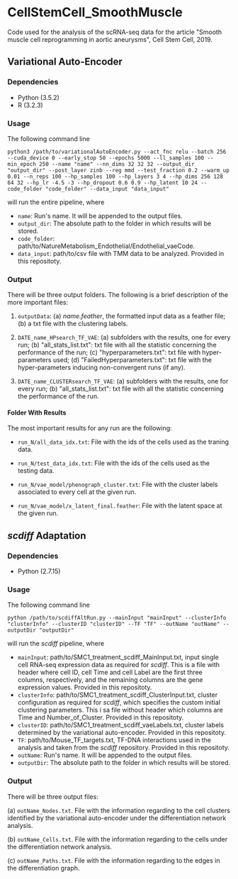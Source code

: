 # CellStemCell_SmoothMuscle
Code used for the analysis of the scRNA-seq data for the article "Smooth muscle cell reprogramming in aortic aneurysms", Cell Stem Cell, 2019.

## Variational Auto-Encoder<a name="VAE"></a>

### Dependencies<a href="VAEdependencies"></a>

* Python (3.5.2)
* R (3.2.3)

### Usage<a name="VAEusage"></a>
The following command line
```
python3 /path/to/variationalAutoEncoder.py --act_fnc relu --batch 256 --cuda_device 0 --early_stop 50 --epochs 5000 --ll_samples 100 --min_epoch 250 --name "name" --nn_dims 32 32 32 --output_dir "output_dir" --post_layer zinb --reg mmd --test_fraction 0.2 --warm_up 0.01 --n_reps 100 --hp_samples 100 --hp_layers 3 4 --hp_dims 256 128 64 32 --hp_lr -4.5 -3 --hp_dropout 0.6 0.9 --hp_latent 10 24 --code_folder "code_folder" --data_input "data_input"
```
will run the entire pipeline, where

- `name`: Run's name. It will be appended to the output files. 
- `output_dir`: The absolute path to the folder in which results will be stored.
- `code_folder`: path/to/NatureMetabolism_Endothelial/Endothelial_vaeCode.
- `data_input`: path/to/csv file with TMM data to be analyzed. Provided in this repositoty.

### Output<a name="VAEoutput_folder"></a>

There will be three output folders. The following is a brief description of the more important files:

1. `outputData`: 
(a) *name.feather*, the formatted input data as a feather file; 
(b) a txt file with the clustering labels.

2. `DATE_name_HPsearch_TF_VAE`: 
(a) subfolders with the results, one for every run; 
(b) "all_stats_list.txt": txt file with all the statistic concerning the performance of the run; 
(c) "hyperparameters.txt": txt file with hyper-parameters used; 
(d) "FailedHyperparameters.txt": txt file with the hyper-parameters inducing non-convergent runs (if any). 

3. `DATE_name_CLUSTERsearch_TF_VAE`: 
(a) subfolders with the results, one for every run; 
(b) "all_stats_list.txt": txt file with all the statistic concerning the performance of the run.


#### Folder With Results<a name="VAEresult_folder"></a>

The most important results for any run are the following:

- `run_N/all_data_idx.txt`: File with the ids of the cells used as the traning data. 

- `run_N/test_data_idx.txt`: File with the ids of the cells used as the testing data. 

- `run_N/vae_model/phenograph_cluster.txt`: File with the cluster labels associated to every cell at the given run.

- `run_N/vae_model/x_latent_final.feather`: File with the latent space at the given run. 


## *scdiff* Adaptation<a name="SCDIFF"></a>

### Dependencies<a href="SCDIFFdependencies"></a>

* Python (2.7.15)

### Usage<a name="SCDIFFusage"></a>
The following command line
```
python /path/to/scdiffAltRun.py --mainInput "mainInput" --clusterInfo "clusterInfo" --clusterID "clusterID" --TF "TF" --outName "outName" --outputDir "outputDir"
```
will run the *scdiff* pipeline, where

- `mainInput`: path/to/SMC1_treatment_scdiff_MainInput.txt, input single cell RNA-seq expression data as required for 
*scdiff*. 
This is a file with header where cell ID, cell Time and cell Label are the first three columns, respectively, and the 
remaining columns are the gene expression values. Provided in this repositoty.
- `clusterInfo`: path/to/SMC1_treatment_scdiff_ClusterInput.txt, cluster configuration as required for *scdiff*, which 
specifies the custom initial clustering parameters. 
This i sa file without header which columns are Time and Number_of_Cluster. Provided in this repositoty.
- `clusterID`: path/to/SMC1_treatment_scdiff_vaeLabels.txt, cluster labels determined by the variational auto-encoder. 
Provided in this repositoty.
- `TF`: path/to/Mouse_TF_targets.txt, TF-DNA interactions used in the analysis and taken from the *scdiff* repository.
Provided in this repositoty.
- `outName`: Run's name. It will be appended to the output files. 
- `outputDir`: The absolute path to the folder in which results will be stored.

### Output<a name="SCDIFFoutput_folders"></a>

There will be three output files:

(a) `outName_Nodes.txt`. File with the information regarding to the cell clusters identified by the variational auto-encoder
under the differentiation network analysis. 

(b) `outName_Cells.txt`. File with the information regarding to the cells under the differentiation network analysis. 

(c) `outName_Paths.txt`. File with the information regarding to the edges in the differentiation graph. 
